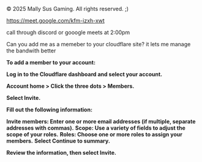 © 2025 Mally Sus Gaming. All rights reserved. ;)

https://meet.google.com/kfm-izxh-xwt

call through discord or gooogle meets at 2:00pm

Can you add me as a memeber to your cloudflare site? it lets me manage the bandwith better

**To add a member to your account:**

**Log in to the Cloudflare dashboard and select your account.**

**Account home > Click the three dots > Members.**

**Select Invite.**

**Fill out the following information:**

**Invite members: Enter one or more email addresses (if multiple, separate addresses with commas).**
**Scope: Use a variety of fields to adjust the scope of your roles.**
**Roles: Choose one or more roles to assign your members.**
**Select Continue to summary.**

**Review the information, then select Invite.**
